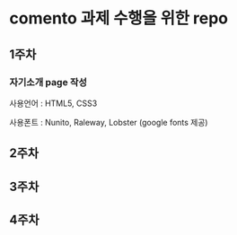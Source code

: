 # comento 과제 수행을 위한 repo

## 1주차 
### 자기소개 page 작성
사용언어 : HTML5, CSS3

사용폰트 : Nunito, Raleway, Lobster (google fonts 제공)

## 2주차

## 3주차

## 4주차
